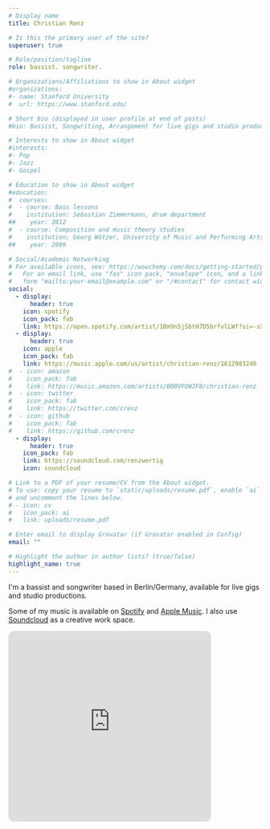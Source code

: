```yaml
---
# Display name
title: Christian Renz

# Is this the primary user of the site?
superuser: true

# Role/position/tagline
role: bassist. songwriter.

# Organizations/Affiliations to show in About widget
#organizations:
#- name: Stanford University
#  url: https://www.stanford.edu/

# Short bio (displayed in user profile at end of posts)
#bio: Bassist, Songwriting, Arrangement for live gigs and studio productions.

# Interests to show in About widget
#interests:
#- Pop
#- Jazz
#- Gospel

# Education to show in About widget
#education:
#  courses:
#  - course: Bass lessons
#    institution: Sebastian Zimmermann, drum department
##    year: 2012
#  - course: Composition and music theory studies
#    institution: Georg Wötzer, University of Music and Performing Arts, Stuttgart
##    year: 2009

# Social/Academic Networking
# For available icons, see: https://wowchemy.com/docs/getting-started/page-builder/#icons
#   For an email link, use "fas" icon pack, "envelope" icon, and a link in the
#   form "mailto:your-email@example.com" or "/#contact" for contact widget.
social:
  - display:
      header: true
    icon: spotify
    icon_pack: fab
    link: https://open.spotify.com/artist/1Bm9n5jSbtH7D5brfvlLWf?si=-sXJ9vD7Sz-o3bM636ZB0A
  - display:
      header: true
    icon: apple
    icon_pack: fab
    link: https://music.apple.com/us/artist/christian-renz/1612983248
#  - icon: amazon
#    icon_pack: fab
#    link: https://music.amazon.com/artists/B00VFUWJF8/christian-renz
#  - icon: twitter
#    icon_pack: fab
#    link: https://twitter.com/crenz
#  - icon: github
#    icon_pack: fab
#    link: https://github.com/crenz
  - display:
      header: true
    icon_pack: fab
    link: https://soundcloud.com/renzwertig
    icon: soundcloud

# Link to a PDF of your resume/CV from the About widget.
# To use: copy your resume to `static/uploads/resume.pdf`, enable `ai` icons in `params.toml`,
# and uncomment the lines below.
# - icon: cv
#   icon_pack: ai
#   link: uploads/resume.pdf

# Enter email to display Gravatar (if Gravatar enabled in Config)
email: ""

# Highlight the author in author lists? (true/false)
highlight_name: true
---
```


I'm a bassist and songwriter based in Berlin/Germany, available for live gigs and studio productions.

Some of my music is available on [Spotify](https://open.spotify.com/artist/1Bm9n5jSbtH7D5brfvlLWf?si=-sXJ9vD7Sz-o3bM636ZB0A) and [Apple Music](https://music.apple.com/us/artist/christian-renz/1612983248). I also use [Soundcloud](https://soundcloud.com/renzwertig) as a creative work space. 


<iframe style="border-radius:12px" src="https://open.spotify.com/embed/artist/1Bm9n5jSbtH7D5brfvlLWf?utm_source=generator" width="80%" height="380" frameBorder="0" allowfullscreen="" allow="autoplay; clipboard-write; encrypted-media; fullscreen; picture-in-picture" loading="lazy"></iframe>
